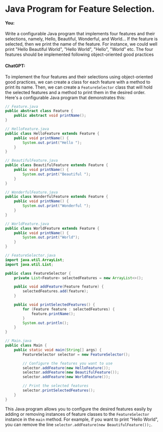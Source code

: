 # Java Program for Feature Selection.

#### You:
Write a configurable Java program that implements four features and their selections, namely, Hello, Beautiful, Wonderful, and World... If the feature is selected, then we print the name of the feature. For instance, we could well print "Hello Beautiful World", "Hello World", "Hello", "World" etc. The four features should be implemented following object-oriented good practices

#### ChatGPT:
To implement the four features and their selections using object-oriented good practices, we can create a class for each feature with a method to print its name. Then, we can create a `FeatureSelector` class that will hold the selected features and a method to print them in the desired order. Here's a configurable Java program that demonstrates this:

```java
// Feature.java
public abstract class Feature {
    public abstract void printName();
}

// HelloFeature.java
public class HelloFeature extends Feature {
    public void printName() {
        System.out.print("Hello ");
    }
}

// BeautifulFeature.java
public class BeautifulFeature extends Feature {
    public void printName() {
        System.out.print("Beautiful ");
    }
}

// WonderfulFeature.java
public class WonderfulFeature extends Feature {
    public void printName() {
        System.out.print("Wonderful ");
    }
}

// WorldFeature.java
public class WorldFeature extends Feature {
    public void printName() {
        System.out.print("World");
    }
}

// FeatureSelector.java
import java.util.ArrayList;
import java.util.List;

public class FeatureSelector {
    private List<Feature> selectedFeatures = new ArrayList<>();

    public void addFeature(Feature feature) {
        selectedFeatures.add(feature);
    }

    public void printSelectedFeatures() {
        for (Feature feature : selectedFeatures) {
            feature.printName();
        }
        System.out.println();
    }
}

// Main.java
public class Main {
    public static void main(String[] args) {
        FeatureSelector selector = new FeatureSelector();

        // Configure the features you want to use
        selector.addFeature(new HelloFeature());
        selector.addFeature(new BeautifulFeature());
        selector.addFeature(new WorldFeature());

        // Print the selected features
        selector.printSelectedFeatures();
    }
}
```

This Java program allows you to configure the desired features easily by adding or removing instances of feature classes to the `FeatureSelector` instance in the `main` method. For example, if you want to print "Hello World", you can remove the line `selector.addFeature(new BeautifulFeature());`.
